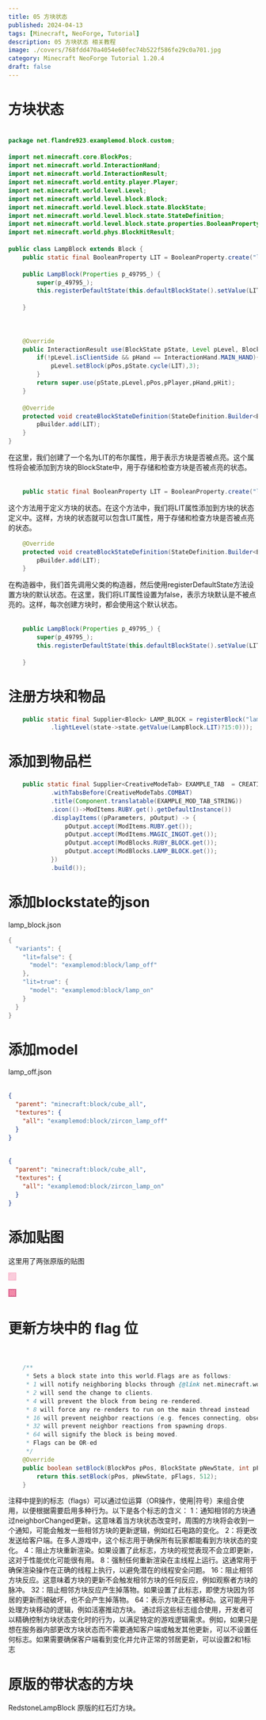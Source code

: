 ```yaml
---
title: 05 方块状态
published: 2024-04-13
tags: [Minecraft, NeoForge, Tutorial]
description: 05 方块状态 相关教程
image: ./covers/768fdd470a4054e60fec74b522f586fe29c0a701.jpg
category: Minecraft NeoForge Tutorial 1.20.4
draft: false
---
```

# 方块状态


```java

package net.flandre923.examplemod.block.custom;

import net.minecraft.core.BlockPos;
import net.minecraft.world.InteractionHand;
import net.minecraft.world.InteractionResult;
import net.minecraft.world.entity.player.Player;
import net.minecraft.world.level.Level;
import net.minecraft.world.level.block.Block;
import net.minecraft.world.level.block.state.BlockState;
import net.minecraft.world.level.block.state.StateDefinition;
import net.minecraft.world.level.block.state.properties.BooleanProperty;
import net.minecraft.world.phys.BlockHitResult;

public class LampBlock extends Block {
    public static final BooleanProperty LIT = BooleanProperty.create("lit");

    public LampBlock(Properties p_49795_) {
        super(p_49795_);
        this.registerDefaultState(this.defaultBlockState().setValue(LIT,false));

    }



    @Override
    public InteractionResult use(BlockState pState, Level pLevel, BlockPos pPos, Player pPlayer, InteractionHand pHand, BlockHitResult pHit) {
        if(!pLevel.isClientSide && pHand == InteractionHand.MAIN_HAND){
            pLevel.setBlock(pPos,pState.cycle(LIT),3);
        }
        return super.use(pState,pLevel,pPos,pPlayer,pHand,pHit);
    }

    @Override
    protected void createBlockStateDefinition(StateDefinition.Builder<Block, BlockState> pBuilder) {
        pBuilder.add(LIT);
    }
}

```
在这里，我们创建了一个名为LIT的布尔属性，用于表示方块是否被点亮。这个属性将会被添加到方块的BlockState中，用于存储和检查方块是否被点亮的状态。

```java

    public static final BooleanProperty LIT = BooleanProperty.create("lit");

```

这个方法用于定义方块的状态。在这个方法中，我们将LIT属性添加到方块的状态定义中。这样，方块的状态就可以包含LIT属性，用于存储和检查方块是否被点亮的状态。

```java
    @Override
    protected void createBlockStateDefinition(StateDefinition.Builder<Block, BlockState> pBuilder) {
        pBuilder.add(LIT);
    }

```

在构造器中，我们首先调用父类的构造器，然后使用registerDefaultState方法设置方块的默认状态。在这里，我们将LIT属性设置为false，表示方块默认是不被点亮的。这样，每次创建方块时，都会使用这个默认状态。

```java

    public LampBlock(Properties p_49795_) {
        super(p_49795_);
        this.registerDefaultState(this.defaultBlockState().setValue(LIT,false));

    }

```

# 注册方块和物品

```java
    public static final Supplier<Block> LAMP_BLOCK = registerBlock("lamp_block",()->new LampBlock(BlockBehaviour.Properties.ofFullCopy(Blocks.STONE).strength(6f).requiresCorrectToolForDrops()
            .lightLevel(state->state.getValue(LampBlock.LIT)?15:0)));

```
# 添加到物品栏

```java
    public static final Supplier<CreativeModeTab> EXAMPLE_TAB  = CREATIVE_MODE_TABS.register("example_tab",() -> CreativeModeTab.builder()
            .withTabsBefore(CreativeModeTabs.COMBAT)
            .title(Component.translatable(EXAMPLE_MOD_TAB_STRING))
            .icon(()->ModItems.RUBY.get().getDefaultInstance())
            .displayItems((pParameters, pOutput) -> {
                pOutput.accept(ModItems.RUBY.get());
                pOutput.accept(ModItems.MAGIC_INGOT.get());
                pOutput.accept(ModBlocks.RUBY_BLOCK.get());
                pOutput.accept(ModBlocks.LAMP_BLOCK.get());
            })
            .build());

```

# 添加blockstate的json

lamp_block.json

```java
{
  "variants": {
    "lit=false": {
      "model": "examplemod:block/lamp_off"
    },
    "lit=true": {
      "model": "examplemod:block/lamp_on"
    }
  }
}

```

# 添加model

lamp_off.json

```json

{
  "parent": "minecraft:block/cube_all",
  "textures": {
    "all": "examplemod:block/zircon_lamp_off"
  }
}

```

```json

{
  "parent": "minecraft:block/cube_all",
  "textures": {
    "all": "examplemod:block/zircon_lamp_on"
  }
}
```

# 添加贴图

 这里用了两张原版的贴图

![alt text](zircon_lamp_off.png) 

![alt text](zircon_lamp_on.png)


# 更新方块中的 flag 位

```java


    /**
     * Sets a block state into this world.Flags are as follows:
     * 1 will notify neighboring blocks through {@link net.minecraft.world.level.block.state.BlockBehaviour$BlockStateBase#neighborChanged neighborChanged} updates.
     * 2 will send the change to clients.
     * 4 will prevent the block from being re-rendered.
     * 8 will force any re-renders to run on the main thread instead
     * 16 will prevent neighbor reactions (e.g. fences connecting, observers pulsing).
     * 32 will prevent neighbor reactions from spawning drops.
     * 64 will signify the block is being moved.
     * Flags can be OR-ed
     */
    @Override
    public boolean setBlock(BlockPos pPos, BlockState pNewState, int pFlags) {
        return this.setBlock(pPos, pNewState, pFlags, 512);
    }


```
注释中提到的标志（flags）可以通过位运算（OR操作，使用|符号）来组合使用，以便根据需要启用多种行为。以下是各个标志的含义：
1：通知相邻的方块通过neighborChanged更新。这意味着当方块状态改变时，周围的方块将会收到一个通知，可能会触发一些相邻方块的更新逻辑，例如红石电路的变化。
2：将更改发送给客户端。在多人游戏中，这个标志用于确保所有玩家都能看到方块状态的变化。
4：阻止方块重新渲染。如果设置了此标志，方块的视觉表现不会立即更新，这对于性能优化可能很有用。
8：强制任何重新渲染在主线程上运行。这通常用于确保渲染操作在正确的线程上执行，以避免潜在的线程安全问题。
16：阻止相邻方块反应。这意味着方块的更新不会触发相邻方块的任何反应，例如观察者方块的脉冲。
32：阻止相邻方块反应产生掉落物。如果设置了此标志，即使方块因为邻居的更新而被破坏，也不会产生掉落物。
64：表示方块正在被移动。这可能用于处理方块移动的逻辑，例如活塞推动方块。
通过将这些标志组合使用，开发者可以精确控制方块状态变化时的行为，以满足特定的游戏逻辑需求。例如，如果只是想在服务器内部更改方块状态而不需要通知客户端或触发其他更新，可以不设置任何标志。如果需要确保客户端看到变化并允许正常的邻居更新，可以设置2和1标志

# 原版的带状态的方块
RedstoneLampBlock 原版的红石灯方块。